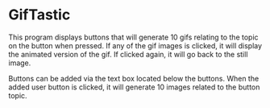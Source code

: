 # GifTastic
This program displays buttons that will generate 10 gifs relating to the topic on the button when pressed. If any of the gif images is clicked, it will display the animated version of the gif. If clicked again, it will go back to the still image. 

Buttons can be added via the text box located below the buttons. When the added user button is clicked, it will generate 10 images related to the button topic.
